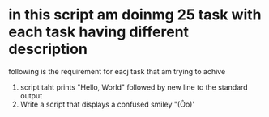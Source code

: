 # in this script am doinmg 25 task with each task having different description

following is the requirement for eacj task that am trying to achive
1) script taht prints "Hello, World" followed by new line to the standard output
2) Write a script that displays a confused smiley "(Ôo)'